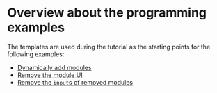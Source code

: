 # Overview about the programming examples
The templates are used during the tutorial as the starting points for the following examples:

- [Dynamically add modules](template_1.R)
- [Remove the module UI](template_2.R)
- [Remove the `input`s of removed modules](template_3.R)